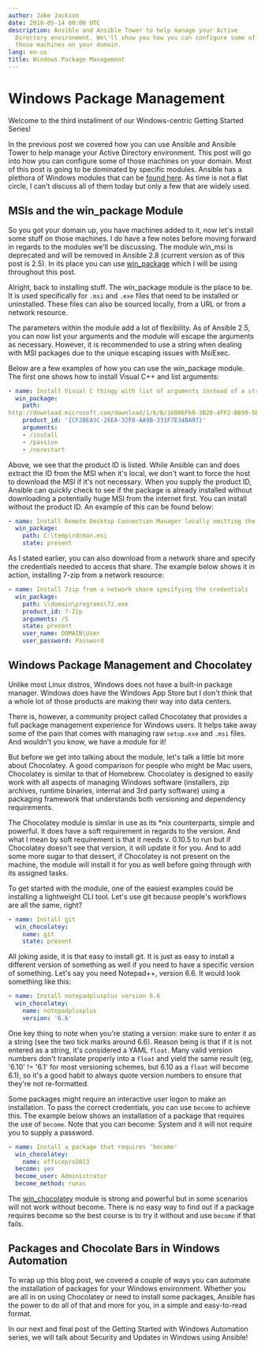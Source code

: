 ```yaml
---
author: Jake Jackson
date: 2018-05-14 00:00 UTC
description: Ansible and Ansible Tower to help manage your Active
  Directory environment. We\'ll show you how you can configure some of
  those machines on your domain.
lang: en-us
title: Windows Package Management
---
```


# Windows Package Management

Welcome to the third installment of our Windows-centric Getting Started Series!

In the previous post we covered
how you can use Ansible and Ansible Tower to help manage your Active
Directory environment. This post will go into how you can configure some
of those machines on your domain. Most of this post is going to be
dominated by specific modules. Ansible has a plethora of Windows modules
that can be [found here](https://docs.ansible.com/ansible/latest/collections/index_module.html#ansible-windows).
As time is not a flat circle, I can't discuss all of them today but only
a few that are widely used.

## MSIs and the win_package Module

So you got your domain up, you have machines added to it, now let's
install some stuff on those machines. I do have a few notes before
moving forward in regards to the modules we'll be discussing. The module
win_msi is deprecated and will be removed in Ansible 2.8 (current
version as of this post is 2.5). In its place you can use
[win_package](http://docs.ansible.com/ansible/latest/modules/win_package_module.html#win-package-module)
which I will be using throughout this post.

Alright, back to installing stuff. The win_package module is the place
to be. It is used specifically for `.msi` and `.exe` files that need to
be installed or uninstalled. These files can also be sourced locally,
from a URL or from a network resource.

The parameters within the module add a lot of flexibility. As of Ansible
2.5, you can now list your arguments and the module will escape the
arguments as necessary. However, it is recommended to use a string when
dealing with MSI packages due to the unique escaping issues with
MsiExec.

Below are a few examples of how you can use the win_package module. The
first one shows how to install Visual C++ and list arguments:

```yml
- name: Install Visual C thingy with list of arguments instead of a string
  win_package:
    path:
http://download.microsoft.com/download/1/6/B/16B06F60-3B20-4FF2-B699-5E9B7962F9AE/VSU_4/vcredist_x64.exe
    product_id: '{CF2BEA3C-26EA-32F8-AA9B-331F7E34BA97}'
    arguments:
    - /install
    - /passive
    - /norestart
```

Above, we see that the product ID is listed. While Ansible can and does
extract the ID from the MSI when it\'s local, we don\'t want to force
the host to download the MSI if it\'s not necessary. When you supply the
product ID, Ansible can quickly check to see if the package is already
installed without downloading a potentially huge MSI from the internet
first. You can install without the product ID. An example of this can be
found below: 

```yml
- name: Install Remote Desktop Connection Manager locally omitting the product_id
  win_package:
    path: C:\temp\rdcman.msi
    state: present
```

As I stated earlier, you can also download from a network share and
specify the credentials needed to access that share. The example below
shows it in action, installing 7-zip from a network resource: 

```yml
- name: Install 7zip from a network share specifying the credentials
  win_package:
    path: \\domain\programs\7z.exe
    product_id: 7-Zip
    arguments: /S
    state: present
    user_name: DOMAIN\User
    user_password: Password
```

## Windows Package Management and Chocolatey

Unlike most Linux distros, Windows does not have a built-in package
manager. Windows does have the Windows App Store but I don't think that
a whole lot of those products are making their way into data centers.

There is, however, a community project called Chocolatey that provides a
full package management experience for Windows users. It helps take away
some of the pain that comes with managing raw `setup.exe` and `.msi`
files. And wouldn\'t you know, we have a module for it!

But before we get into talking about the module, let's talk a little bit
more about Chocolatey. A good comparison for people who might be Mac
users, Chocolatey is similar to that of Homebrew. Chocolatey is designed
to easily work with all aspects of managing Windows software
(installers, zip archives, runtime binaries, internal and 3rd party
software) using a packaging framework that understands both versioning
and dependency requirements.

The Chocolatey module is similar in use as its *nix counterparts,
simple and powerful. It does have a soft requirement in regards to the
version. And what I mean by soft requirement is that it needs v. 0.10.5
to run but if Chocolatey doesn't see that version, it will update it for
you. And to add some more sugar to that dessert, if Chocolatey is not
present on the machine, the module will install it for you as well
before going through with its assigned tasks.

To get started with the module, one of the easiest examples could be
installing a lightweight CLI tool. Let's use git because people's
workflows are all the same, right?

```yml
- name: Install git
  win_chocolatey:
    name: git
    state: present
```

All joking aside, it is that easy to install git. It is just as easy to
install a different version of something as well if you need to have a
specific version of something. Let's say you need Notepad++, version
6.6. It would look something like this: 

```yml
- name: Install notepadplusplus version 6.6
  win_chocolatey:
    name: notepadplusplus
    version: '6.6'
```

One key thing to note when you're stating a version: make sure to enter
it as a string (see the two tick marks around 6.6). Reason being is that
if it is not entered as a string, it's considered a YAML `float`. Many
valid version numbers don't translate properly into a `float` and
yield the same result (eg, '6.10' != '6.1' for most versioning
schemes, but 6.10 as a `float` will become 6.1), so it's a good habit
to always quote version numbers to ensure that they're not
re-formatted.

Some packages might require an interactive user logon to make an
installation. To pass the correct credentials, you can use `become` to
achieve this. The example below shows an installation of a package that
requires the use of `become`. Note that you can become: System and it
will not require you to supply a password.

```yml
- name: Install a package that requires 'become'
  win_chocolatey:
    name: officepro2013
  become: yes
  become_user: Administrator
  become_method: runas
```

The
[win_chocolatey](http://docs.ansible.com/ansible/latest/modules/win_chocolatey_module.html#win-chocolatey-module)
module is strong and powerful but in some scenarios will not work
without become. There is no easy way to find out if a package requires
become so the best course is to try it without and use `become` if that
fails. 

## Packages and Chocolate Bars in Windows Automation

To wrap up this blog post, we covered a couple of ways you can automate
the installation of packages for your Windows environment. Whether you
are all in on using Chocolatey or need to install some packages, Ansible
has the power to do all of that and more for you, in a simple and
easy-to-read format.

In our next and final post of the Getting Started with Windows
Automation series, we will talk about Security and Updates in Windows
using Ansible!
